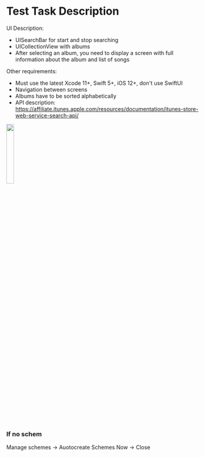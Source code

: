 # Test Task Description

UI Description:

- UISearchBar for start and stop searching
- UICollectionView with albums
- After selecting an album, you need to display a screen with full information about the album and list of songs 
    
Other requirements:

- Must use the latest Xcode 11+, Swift 5+, iOS 12+, don't use SwiftUI
- Navigation between screens
- Albums have to be sorted alphabetically
- API description: https://affiliate.itunes.apple.com/resources/documentation/itunes-store-web-service-search-api/

<img src="/presentation.gif" width="20%">

### If no schem

Manage schemes -> Auotocreate Schemes Now  -> Close
